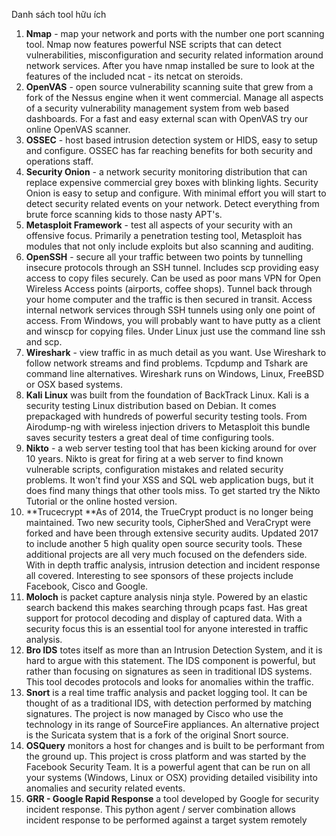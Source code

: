 Danh sách tool hữu ích

1. **Nmap** - map your network and ports with the number one port scanning tool. Nmap now features powerful NSE scripts that can detect vulnerabilities, misconfiguration and security related information around network services. After you have nmap installed be sure to look at the features of the included ncat - its netcat on steroids.
2.  **OpenVAS** - open source vulnerability scanning suite that grew from a fork of the Nessus engine when it went commercial. Manage all aspects of a security vulnerability management system from web based dashboards. For a fast and easy external scan with OpenVAS try our online OpenVAS scanner.
3. **OSSEC** - host based intrusion detection system or HIDS, easy to setup and configure. OSSEC has far reaching benefits for both security and operations staff.
4. **Security Onion** - a network security monitoring distribution that can replace expensive commercial grey boxes with blinking lights. Security Onion is easy to setup and configure. With minimal effort you will start to detect security related events on your network. Detect everything from brute force scanning kids to those nasty APT's.
5. **Metasploit Framework** - test all aspects of your security with an offensive focus. Primarily a penetration testing tool, Metasploit has modules that not only include exploits but also scanning and auditing.
6. **OpenSSH** - secure all your traffic between two points by tunnelling insecure protocols through an SSH tunnel. Includes scp providing easy access to copy files securely. Can be used as poor mans VPN for Open Wireless Access points \(airports, coffee shops\). Tunnel back through your home computer and the traffic is then secured in transit. Access internal network services through SSH tunnels using only one point of access. From Windows, you will probably want to have putty as a client and winscp for copying files. Under Linux just use the command line ssh and scp.
7. **Wireshark** - view traffic in as much detail as you want. Use Wireshark to follow network streams and find problems. Tcpdump and Tshark are command line alternatives. Wireshark runs on Windows, Linux, FreeBSD or OSX based systems.
8. **Kali Linux** was built from the foundation of BackTrack Linux. Kali is a security testing Linux distribution based on Debian. It comes prepackaged with hundreds of powerful security testing tools. From Airodump-ng with wireless injection drivers to Metasploit this bundle saves security testers a great deal of time configuring tools.
9. **Nikto** - a web server testing tool that has been kicking around for over 10 years. Nikto is great for firing at a web server to find known vulnerable scripts, configuration mistakes and related security problems. It won't find your XSS and SQL web application bugs, but it does find many things that other tools miss. To get started try the Nikto Tutorial or the online hosted version.
10. **Trucecrypt **As of 2014, the TrueCrypt product is no longer being maintained. Two new security tools, CipherShed and VeraCrypt were forked and have been through extensive security audits.
    Updated 2017 to include another 5 high quality open source security tools. These additional projects are all very much focused on the defenders side. With in depth traffic analysis, intrusion detection and incident response all covered. Interesting to see sponsors of these projects include Facebook, Cisco and Google.
11. **Moloch** is packet capture analysis ninja style. Powered by an elastic search backend this makes searching through pcaps fast. Has great support for protocol decoding and display of captured data. With a security focus this is an essential tool for anyone interested in traffic analysis.
12. **Bro IDS** totes itself as more than an Intrusion Detection System, and it is hard to argue with this statement. The IDS component is powerful, but rather than focusing on signatures as seen in traditional IDS systems. This tool decodes protocols and looks for anomalies within the traffic.
13. **Snort** is a real time traffic analysis and packet logging tool. It can be thought of as a traditional IDS, with detection performed by matching signatures. The project is now managed by Cisco who use the technology in its range of SourceFire appliances. An alternative project is the Suricata system that is a fork of the original Snort source.
14. **OSQuery** monitors a host for changes and is built to be performant from the ground up. This project is cross platform and was started by the Facebook Security Team. It is a powerful agent that can be run on all your systems \(Windows, Linux or OSX\) providing detailed visibility into anomalies and security related events.
15. **GRR - Google Rapid Response** a tool developed by Google for security incident response. This python agent / server combination allows incident response to be performed against a target system remotely




